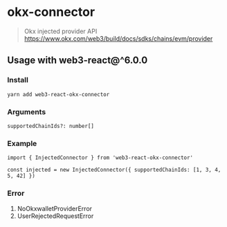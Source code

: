 # okx-connector

> Okx injected provider API
> https://www.okx.com/web3/build/docs/sdks/chains/evm/provider

## Usage with web3-react@^6.0.0

### Install

```
yarn add web3-react-okx-connector
```

### Arguments

```
supportedChainIds?: number[]
```

### Example

```
import { InjectedConnector } from 'web3-react-okx-connector'

const injected = new InjectedConnector({ supportedChainIds: [1, 3, 4, 5, 42] })
```

### Error

1. NoOkxwalletProviderError
2. UserRejectedRequestError
